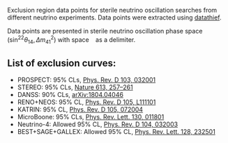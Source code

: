 Exclusion region data points for sterile neutrino oscillation searches from different neutrino experiments.
Data points were extracted using [datathief](https://datathief.org/). 

Data points are presented in sterile neutrino oscillation phase space $(\sin^22\theta_{14}, \Delta m^2_{41})$ with 
space ` ` as a delimiter.

List of exclusion curves:
--------------------------
- PROSPECT: 95% CLs, [Phys. Rev. D 103, 032001](https://journals.aps.org/prd/abstract/10.1103/PhysRevD.103.032001)
- STEREO: 95% CLs, [Nature 613, 257–261](https://www.nature.com/articles/s41586-022-05568-2)
- DANSS: 90% CLs, [arXiv:1804.04046](https://arxiv.org/abs/1804.04046)
- RENO+NEOS: 95% CL, [Phys. Rev. D 105, L111101](https://journals.aps.org/prd/abstract/10.1103/PhysRevD.105.L111101)
- KATRIN: 95% CL, [Phys. Rev. D 105, 072004](https://doi.org/10.1103/PhysRevD.105.072004)
- MicroBoone: 95% CLs, [Phys. Rev. Lett. 130, 011801](https://journals.aps.org/prl/abstract/10.1103/PhysRevLett.130.011801)
- Neutrino-4: Allowed 95% CL, [Phys. Rev. D 104, 032003](https://journals.aps.org/prd/abstract/10.1103/PhysRevD.104.032003)
- BEST+SAGE+GALLEX: Allowed 95% CL, [Phys. Rev. Lett. 128, 232501](https://journals.aps.org/prl/abstract/10.1103/PhysRevLett.128.232501)

